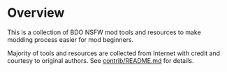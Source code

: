 # Overview

This is a collection of BDO NSFW mod tools and resources to make modding process easier for mod beginners.

Majority of tools and resources are collected from Internet with credit and courtesy to original authors. See [contrib/README.md](contrib/README.md) for details.
